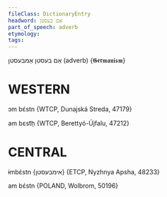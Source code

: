 ```yaml
---
fileClass: DictionaryEntry
headword: אַם בעסטן
part_of_speech: adverb
etymology: 
tags:
---
```

אַם בעסטן
אַמבעסטן
(adverb)
{𝕲𝖊𝖗𝖒𝖆𝖓𝖎𝖘𝖒}

WESTERN
========

ɔm bɛ́stn {WTCP, Dunajská Streda, 47179}

am bɛst͡n̩ {WTCP, Berettyó-Újfalu, 47212}

CENTRAL
========

ɨmbɛ́stn {אימבעסטן} {ETCP, Nyzhnya Apsha, 48233}

am bɛ́stn {POLAND, Wolbrom, 50196}